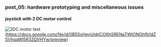 ### post_05: hardware prototyping and miscellaneous issues

#### joystick with 2 DC motor control
![2DC motor test](https://raw.github.com/randomwalks/devart-template/master/project_images/hardwarePrototyping_000.jpg "2DC motor control test")
(https://docs.google.com/file/d/0B5SxHeyUnkICOXhSRENaTWtONGhfb1dZSVhqaWl5R3ZQVHYw/preview)
